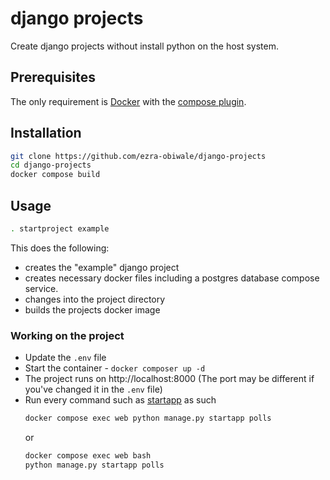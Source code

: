 # django projects

Create django projects without install python on the host system.

## Prerequisites

The only requirement is [Docker](https://docs.docker.com/get-docker/) with the [compose plugin](https://docs.docker.com/compose/install/).

## Installation

```bash
git clone https://github.com/ezra-obiwale/django-projects
cd django-projects
docker compose build
```

## Usage

```bash
. startproject example
```

This does the following:

- creates the "example" django project
- creates necessary docker files including a postgres database compose service.
- changes into the project directory
- builds the projects docker image

### Working on the project

- Update the `.env` file
- Start the container - `docker composer up -d`
- The project runs on http://localhost:8000 (The port may be different if you've changed it in the `.env` file)
- Run every command such as [startapp](https://docs.djangoproject.com/en/4.1/intro/tutorial01/#creating-the-polls-app) as such
    ```bash
    docker compose exec web python manage.py startapp polls
    ```
    or
    ```bash
    docker compose exec web bash
    python manage.py startapp polls
    ```